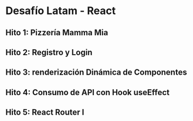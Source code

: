 # Desafío Latam - React
## Hito 1: Pizzería Mamma Mia
## Hito 2: Registro y Login
## Hito 3: renderización Dinámica de Componentes
## Hito 4: Consumo de API con Hook useEffect
## Hito 5: React Router I
